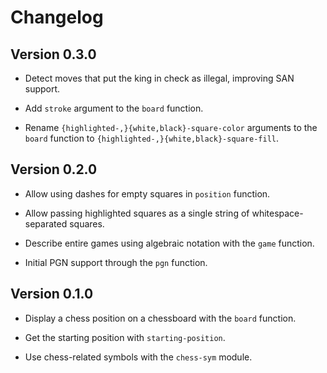 # Changelog

## Version 0.3.0

- Detect moves that put the king in check as illegal, improving SAN support.

- Add `stroke` argument to the `board` function.

- Rename `{highlighted-,}{white,black}-square-color` arguments to the `board` function to `{highlighted-,}{white,black}-square-fill`.

## Version 0.2.0

- Allow using dashes for empty squares in `position` function.

- Allow passing highlighted squares as a single string of whitespace-separated squares.

- Describe entire games using algebraic notation with the `game` function.

- Initial PGN support through the `pgn` function.

## Version 0.1.0

- Display a chess position on a chessboard with the `board` function.

- Get the starting position with `starting-position`.

- Use chess-related symbols with the `chess-sym` module.
